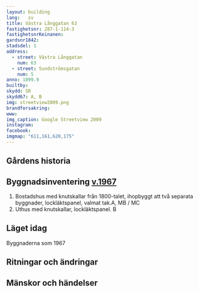 ```yaml
---
layout: building
lang:   sv
title: Västra Långgatan 63
fastighetsnr: 287-1-114-3
fastighetsnrKeinanen:
gardsnr1842:
stadsdel: 1
address:
  - street: Västra Långgatan
    num: 63
  - street: Sundströmsgatan
    num: 5
anno: 1899.9
builtby:
skydd: SR
skydd67: A, B
img: streetview2009.png
brandforsakring:
www:
img_caption: Google Streetview 2009
instagram:
facebook:
imgmap: "611,161,620,175"
---
```


## Gårdens historia

## Byggnadsinventering <a href="/sources/keinanen_karki.pdf">v.1967</a>
1. Bostadshus med knutskallar från 1800-talet, ihopbyggt att två separata byggnader, lockläktspanel, valmat tak.A, MB / MC
2. Uthus med knutskallar, lockläktspanel. B

## Läget idag
Byggnaderna som 1967

## Ritningar och ändringar

## Mänskor och händelser
